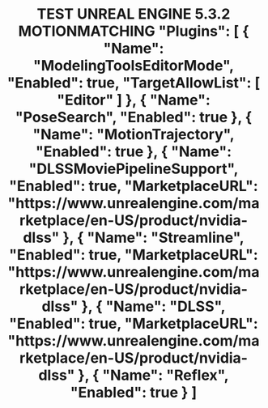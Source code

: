<h1 align="center">TEST UNREAL ENGINE 5.3.2
MOTIONMATCHING
"Plugins": [
		{
			"Name": "ModelingToolsEditorMode",
			"Enabled": true,
			"TargetAllowList": [
				"Editor"
			]
		},
		{
			"Name": "PoseSearch",
			"Enabled": true
		},
		{
			"Name": "MotionTrajectory",
			"Enabled": true
		},
		{
			"Name": "DLSSMoviePipelineSupport",
			"Enabled": true,
			"MarketplaceURL": "https://www.unrealengine.com/marketplace/en-US/product/nvidia-dlss"
		},
		{
			"Name": "Streamline",
			"Enabled": true,
			"MarketplaceURL": "https://www.unrealengine.com/marketplace/en-US/product/nvidia-dlss"
		},
		{
			"Name": "DLSS",
			"Enabled": true,
			"MarketplaceURL": "https://www.unrealengine.com/marketplace/en-US/product/nvidia-dlss"
		},
		{
			"Name": "Reflex",
			"Enabled": true
		}
	]
